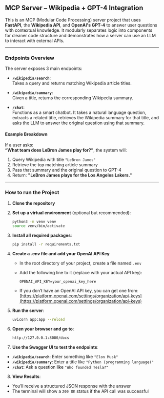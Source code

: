 ## MCP Server – Wikipedia + GPT-4 Integration

This is an MCP (Modular Code Processing) server project that uses **FastAPI**, the **Wikipedia API**, and **OpenAI's GPT-4** to answer user questions with contextual knowledge. It modularly separates logic into components for cleaner code structure and demonstrates how a server can use an LLM to interact with external APIs.

---

### Endpoints Overview

The server exposes 3 main endpoints:

- **`/wikipedia/search`**:  
  Takes a query and returns matching Wikipedia article titles.

- **`/wikipedia/summary`**:  
  Given a title, returns the corresponding Wikipedia summary.  

- **`/chat`**:  
  Functions as a smart chatbot. It takes a natural language question, extracts a related title, retrieves the Wikipedia summary for that title, and asks the LLM to answer the original question using that summary.  

#### Example Breakdown

If a user asks:  
**“What team does LeBron James play for?”**, the system will:

1. Query Wikipedia with title `"LeBron James"`
2. Retrieve the top matching article summary
3. Pass that summary and the original question to GPT-4
4. Return:  **"LeBron James plays for the Los Angeles Lakers."**

---

### How to run the Project

1. **Clone the repository**

2. **Set up a virtual environment** (optional but recommended):
   ```bash
   python3 -m venv venv
   source venv/bin/activate

3. **Install all required packages**:
   ```bash
   pip install -r requirements.txt

4. **Create a .env file and add your OpenAI API Key**
   - In the root directory of your project, create a file named `.env`
   - Add the following line to it (replace with your actual API key):

     ```
     OPENAI_API_KEY=your_openai_key_here
     ```

   - If you don’t have an OpenAI API key, you can get one from:  
     [https://platform.openai.com/settings/organization/api-keys](https://platform.openai.com/settings/organization/api-keys)

5. **Run the server**:

   ```bash
   uvicorn app:app --reload

6. **Open your browser and go to**:

    ```bash
    http://127.0.0.1:8000/docs

7. **Use the Swagger UI to test the endpoints**:

- **`/wikipedia/search`**: Enter something like `"Elon Musk"`
- **`/wikipedia/summary`**: Enter a title like `"Python (programming language)"`
- **`/chat`**: Ask a question like `"Who founded Tesla?"`

8. **View Results**:

- You’ll receive a structured JSON response with the answer
- The terminal will show a `200 OK` status if the API call was successful
